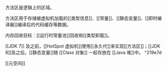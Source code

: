 方法区是逻辑上的区域。

方法区用于存储被虚拟机加载的[[类型信息]]、[[常量]]、[[静态变量]]、[[即时编译器]]编译后的代码缓存等数据。

内存回收目标：[[运行时常量池]]回收和[[类型卸载]]。

[[JDK 7]] 及之前，[[HotSpot 虚拟机]]使用[[永久代]]来实现[[方法区]]；[[JDK 8]]及之后，[[静态变量]]随 [[Class 对象]] 一起存放在 [[Java 堆]]中。 ^219e7d

[[元空间]]